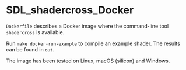 # SDL_shadercross_Docker

`Dockerfile` describes a Docker image where the command-line tool `shadercross`
is available.

Run `make docker-run-example` to compile an example shader.
The results can be found in `out`.

The image has been tested on Linux, macOS (silicon) and Windows.
